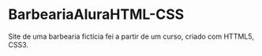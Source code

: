 # BarbeariaAluraHTML-CSS
Site de uma barbearia fictícia fei a partir de um curso, criado com HTTML5, CSS3.
